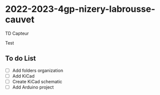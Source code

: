 # 2022-2023-4gp-nizery-labrousse-cauvet

TD Capteur

Test 

## To do List

- [ ] Add folders organization
- [ ] Add KiCad
- [ ] Create KiCad schematic
- [ ] Add Arduino project